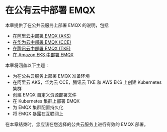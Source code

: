 # 在公有云中部署 EMQX

本章提供了在公共云服务上部署 EMQX 的说明，包括

- [在阿里云中部署 EMQX (AKS)](./on-alibaba-cloud.md)
- [在华为云中部署 EMQX (CCE)](./on-huawei-cloud.md)
- [在腾讯云中部署 EMQX (TKE)](./on-tencent-cloud.md)
- [在 Amazon EKS 中部署 EMQX](./on-aws-eks.md)

本章将涵盖以下主题：

- 为在公共云服务上部署 EMQX 准备环境
- 在阿里云 AKS，华为云 CCE，腾讯云 TKE 和 AWS EKS 上创建 Kubernetes 集群
- 创建 EMQX 自定义资源部署文件
- 在 Kubernetes 集群上部署 EMQX
- 为 EMQX 集群配置持久化
- 将 EMQX 暴露在互联网上

在本章结束时，您应该在您选择的公共云服务上进行有效的 EMQX 部署。
